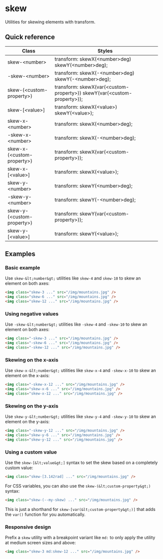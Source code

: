 # skew

Utilities for skewing elements with transform.



## Quick reference

| Class | Styles |
|---|---|
| skew-&lt;number&gt; | transform: skewX(&lt;number&gt;deg) skewY(&lt;number&gt;deg); |
| -skew-&lt;number&gt; | transform: skewX(-&lt;number&gt;deg) skewY(-&lt;number&gt;deg); |
| skew-(&lt;custom-property&gt;) | transform: skewX(var(&lt;custom-property&gt;)) skewY(var(&lt;custom-property&gt;)); |
| skew-[&lt;value&gt;] | transform: skewX(&lt;value&gt;) skewY(&lt;value&gt;); |
| skew-x-&lt;number&gt; | transform: skewX(&lt;number&gt;deg); |
| -skew-x-&lt;number&gt; | transform: skewX(-&lt;number&gt;deg); |
| skew-x-(&lt;custom-property&gt;) | transform: skewX(var(&lt;custom-property&gt;)); |
| skew-x-[&lt;value&gt;] | transform: skewX(&lt;value&gt;); |
| skew-y-&lt;number&gt; | transform: skewY(&lt;number&gt;deg); |
| -skew-y-&lt;number&gt; | transform: skewY(-&lt;number&gt;deg); |
| skew-y-(&lt;custom-property&gt;) | transform: skewY(var(&lt;custom-property&gt;)); |
| skew-y-[&lt;value&gt;] | transform: skewY(&lt;value&gt;); |

## Examples

### Basic example

Use `skew-&lt;number&gt;` utilities like `skew-4` and `skew-10` to skew an element on both axes:

```html
<img class="skew-3 ..." src="/img/mountains.jpg" />
<img class="skew-6 ..." src="/img/mountains.jpg" />
<img class="skew-12 ..." src="/img/mountains.jpg" />
```

### Using negative values

Use `-skew-&lt;number&gt;` utilities like `-skew-4` and `-skew-10` to skew an element on both axes:

```html
<img class="-skew-3 ..." src="/img/mountains.jpg" />
<img class="-skew-6 ..." src="/img/mountains.jpg" />
<img class="-skew-12 ..." src="/img/mountains.jpg" />
```

### Skewing on the x-axis

Use `skew-x-&lt;number&gt;` utilities like `skew-x-4` and `-skew-x-10` to skew an element on the x-axis:

```html
<img class="-skew-x-12 ..." src="/img/mountains.jpg" />
<img class="skew-x-6 ..." src="/img/mountains.jpg" />
<img class="skew-x-12 ..." src="/img/mountains.jpg" />
```

### Skewing on the y-axis

Use `skew-y-&lt;number&gt;` utilities like `skew-y-4` and `-skew-y-10` to skew an element on the y-axis:

```html
<img class="-skew-y-12 ..." src="/img/mountains.jpg" />
<img class="skew-y-6 ..." src="/img/mountains.jpg" />
<img class="skew-y-12 ..." src="/img/mountains.jpg" />
```

### Using a custom value

Use the `skew-[&lt;value&gt;]` syntax to set the skew based on a completely custom value:

```html
<img class="skew-[3.142rad] ..." src="/img/mountains.jpg" />
```

For CSS variables, you can also use the `skew-(&lt;custom-property&gt;)` syntax:

```html
<img class="skew-(--my-skew) ..." src="/img/mountains.jpg" />
```

This is just a shorthand for `skew-[var(&lt;custom-property&gt;)]` that adds the `var()` function for you automatically.

### Responsive design

Prefix a `skew` utility with a breakpoint variant like `md:` to only apply the utility at medium screen sizes and above:

```html
<img class="skew-3 md:skew-12 ..." src="/img/mountains.jpg" />
```

